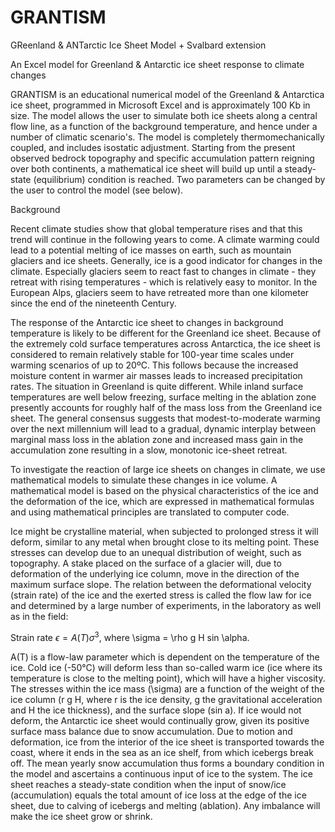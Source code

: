 # GRANTISM

GReenland & ANTarctic Ice Sheet Model + Svalbard extension

An Excel model for Greenland & Antarctic ice sheet response to climate changes

GRANTISM is an educational numerical model of the Greenland & Antarctica ice sheet, programmed in Microsoft Excel and is approximately 100 Kb in size. The model allows the user to simulate both ice sheets along a central flow line, as a function of the background temperature, and hence under a number of climatic scenario's. The model is completely thermomechanically coupled, and includes isostatic adjustment. Starting from the present observed bedrock topography and specific accumulation pattern reigning over both continents, a mathematical ice sheet will build up until a steady-state (equilibrium) condition is reached. Two parameters can be changed by the user to control the model (see below).

Background

Recent climate studies show that global temperature rises and that this trend will continue in the following years to come. A climate warming could lead to a potential melting of ice masses on earth, such as mountain glaciers and ice sheets. Generally, ice is a good indicator for changes in the climate. Especially glaciers seem to react fast to changes in climate - they retreat with rising temperatures - which is relatively easy to monitor. In the European Alps, glaciers seem to have retreated more than one kilometer since the end of the nineteenth Century.

The response of the Antarctic ice sheet to changes in background temperature is likely to be different for the Greenland ice sheet. Because of the extremely cold surface temperatures across Antarctica, the ice sheet is considered to remain relatively stable for 100-year time scales under warming scenarios of up to 20ºC. This follows because the increased moisture content in warmer air masses leads to increased precipitation rates. The situation in Greenland is quite different. While inland surface temperatures are well below freezing, surface melting in the ablation zone presently accounts for roughly half of the mass loss from the Greenland ice sheet. The general consensus suggests that modest-to-moderate warming over the next millennium will lead to a gradual, dynamic interplay between marginal mass loss in the ablation zone and increased mass gain in the accumulation zone resulting in a slow, monotonic ice-sheet retreat.

To investigate the reaction of large ice sheets on changes in climate, we use mathematical models to simulate these changes in ice volume. A mathematical model is based on the physical characteristics of the ice and the deformation of the ice, which are expressed in mathematical formulas and using mathematical principles are translated to computer code.

Ice might be crystalline material, when subjected to prolonged stress it will deform, similar to any metal when brought close to its melting point. These stresses can develop due to an unequal distribution of weight, such as topography. A stake placed on the surface of a glacier will, due to deformation of the underlying ice column, move in the direction of the maximum surface slope. The relation between the deformational velocity (strain rate) of the ice and the exerted stress is called the flow law for ice and determined by a large number of experiments, in the laboratory as well as in the field:

Strain rate $\epsilon = A(T) \sigma^3$, where \sigma = \rho g H sin \alpha.

A(T) is a flow-law parameter which is dependent on the temperature of the ice. Cold ice (-50°C) will deform less than so-called warm ice (ice where its temperature is close to the melting point), which will have a higher viscosity. The stresses within the ice mass (\sigma) are a function of the weight of the ice column (r g H, where r is the ice density, g the gravitational acceleration and H the ice thickness), and the surface slope (sin a). If ice would not deform, the Antarctic ice sheet would continually grow, given its positive surface mass balance due to snow accumulation. Due to motion and deformation, ice from the interior of the ice sheet is transported towards the coast, where it ends in the sea as an ice shelf, from which icebergs break off. The mean yearly snow accumulation thus forms a boundary condition in the model and ascertains a continuous input of ice to the system. The ice sheet reaches a steady-state condition when the input of snow/ice (accumulation) equals the total amount of ice loss at the edge of the ice sheet, due to calving of icebergs and melting (ablation). Any imbalance will make the ice sheet grow or shrink.


